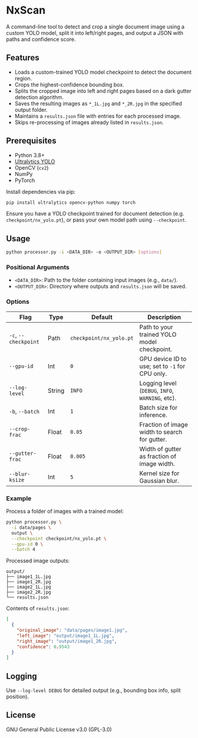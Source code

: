 # NxScan

A command-line tool to detect and crop a single document image using a custom YOLO model, split it into left/right pages, and output a JSON with paths and confidence score.

## Features

* Loads a custom-trained YOLO model checkpoint to detect the document region.
* Crops the highest-confidence bounding box.
* Splits the cropped image into left and right pages based on a dark gutter detection algorithm.
* Saves the resulting images as `*_1L.jpg` and `*_2R.jpg` in the specified output folder.
* Maintains a `results.json` file with entries for each processed image.
* Skips re-processing of images already listed in `results.json`.

## Prerequisites

* Python 3.8+
* [Ultralytics YOLO](https://github.com/ultralytics/ultralytics)
* OpenCV (`cv2`)
* NumPy
* PyTorch

Install dependencies via pip:

```bash
pip install ultralytics opencv-python numpy torch
```

Ensure you have a YOLO checkpoint trained for document detection (e.g. `checkpoint/nx_yolo.pt`), or pass your own model path using `--checkpoint`.

## Usage

```bash
python processor.py -i <DATA_DIR> -o <OUTPUT_DIR> [options]
```

### Positional Arguments

* `<DATA_DIR>`: Path to the folder containing input images (e.g., `data/`).
* `<OUTPUT_DIR>`: Directory where outputs and `results.json` will be saved.

### Options

| Flag                   | Type   | Default                 | Description                                      |
| ---------------------- | ------ | ----------------------- | ------------------------------------------------ |
| `-c`, `--checkpoint`   | Path   | `checkpoint/nx_yolo.pt` | Path to your trained YOLO model checkpoint.      |
| `--gpu-id`             | Int    | `0`                     | GPU device ID to use; set to `-1` for CPU only.  |
| `--log-level`          | String | `INFO`                  | Logging level (`DEBUG`, `INFO`, `WARNING`, etc). |
| `-b`, `--batch`        | Int    | `1`                     | Batch size for inference.                        |
| `--crop-frac`          | Float  | `0.05`                  | Fraction of image width to search for gutter.    |
| `--gutter-frac`        | Float  | `0.005`                 | Width of gutter as fraction of image width.      |
| `--blur-ksize`         | Int    | `5`                     | Kernel size for Gaussian blur.                   |

### Example

Process a folder of images with a trained model:

```bash
python processor.py \
  -i data/pages \
  output \
  --checkpoint checkpoint/nx_yolo.pt \
  --gpu-id 0 \
  --batch 4
```

Processed image outputs:

```
output/
├── image1_1L.jpg
├── image1_2R.jpg
├── image2_1L.jpg
├── image2_2R.jpg
└── results.json
```

Contents of `results.json`:

```json
[
  {
    "original_image": "data/pages/image1.jpg",
    "left_image": "output/image1_1L.jpg",
    "right_image": "output/image1_2R.jpg",
    "confidence": 0.9543
  }
]
```

## Logging

Use `--log-level DEBUG` for detailed output (e.g., bounding box info, split position).

## License

GNU General Public License v3.0 (GPL-3.0)